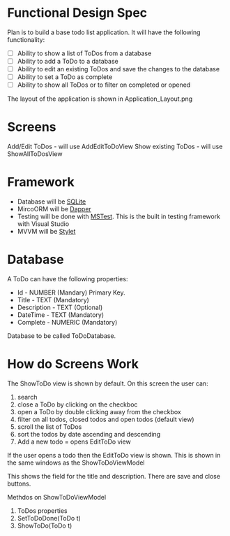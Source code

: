 Functional Design Spec
======================

Plan is to build a base todo list application. It will have	the following functionality:

* [ ] Ability to show a list of ToDos from a database
* [ ] Ability to add a ToDo to a database
* [ ] Ability to edit an existing ToDos and save the changes to the database
* [ ] Ability to set a ToDo as complete
* [ ] Ability to show all ToDos or to filter on completed or opened

The layout of the application is shown in Application_Layout.png

Screens
=======

Add/Edit ToDos -  will use AddEditToDoView
Show existing ToDos  - will use ShowAllToDosView

Framework
=========

* Database will be [SQLite](https://www.sqlite.org/index.html)
* MircoORM will be [Dapper](https://github.com/StackExchange/Dapper)
* Testing will be done with [MSTest](https://docs.microsoft.com/en-us/dotnet/core/testing/unit-testing-with-mstest). This is the built in testing framework with Visual Studio
* MVVM will be [Stylet](https://github.com/canton7/Stylet)


Database
========

A ToDo can have the following properties:

* Id - NUMBER (Mandary) Primary Key.
* Title - TEXT (Mandatory)
* Description - TEXT (Optional)
* DateTime - TEXT (Mandatory)
* Complete - NUMERIC (Mandatory)

Database to be called ToDoDatabase.


How do Screens Work
===================

The ShowToDo view is shown by default. On this screen the user can:

1. search
2. close a ToDo by clicking on the checkboc
3. open a ToDo by double clicking away from the checkbox
4. filter on all todos, closed todos and open todos (default view)
5. scroll the list of ToDos
6. sort the todos by date ascending and descending
7. Add a new todo = opens EditToDo view


If the user opens a todo then the EditToDo view is shown. This is shown in the same windows as the ShowToDoViewModel

This shows the field for the title and description.
There are save and close buttons.


Methdos on ShowToDoViewModel

1. ToDos properties
2. SetToDoDone(ToDo t)
3. ShowToDo(ToDo t)
